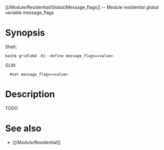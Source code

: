 [[/Module/Residential/Global/Message_flags]] -- Module residential global variable message_flags

# Synopsis
Shell:
~~~
bash$ gridlabd -D|--define message_flags=<value>
~~~
GLM:
~~~
  #set message_flags=<value>
~~~

# Description

TODO

# See also
* [[/Module/Residential]]
